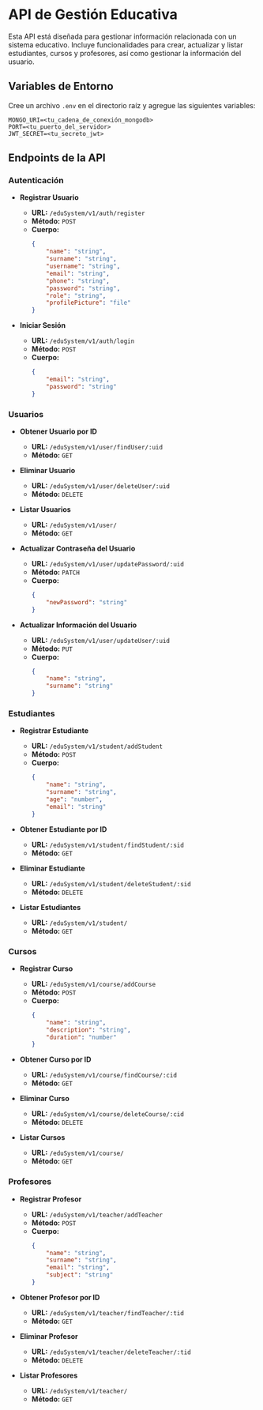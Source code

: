 # API de Gestión Educativa

Esta API está diseñada para gestionar información relacionada con un sistema educativo. Incluye funcionalidades para crear, actualizar y listar estudiantes, cursos y profesores, así como gestionar la información del usuario.

## Variables de Entorno

Cree un archivo `.env` en el directorio raíz y agregue las siguientes variables:

```
MONGO_URI=<tu_cadena_de_conexión_mongodb>
PORT=<tu_puerto_del_servidor>
JWT_SECRET=<tu_secreto_jwt>
```

## Endpoints de la API

### Autenticación

- **Registrar Usuario**
    - **URL:** `/eduSystem/v1/auth/register`
    - **Método:** `POST`
    - **Cuerpo:**
        ```json
        {
            "name": "string",
            "surname": "string",
            "username": "string",
            "email": "string",
            "phone": "string",
            "password": "string",
            "role": "string",
            "profilePicture": "file"
        }
        ```

- **Iniciar Sesión**
    - **URL:** `/eduSystem/v1/auth/login`
    - **Método:** `POST`
    - **Cuerpo:**
        ```json
        {
            "email": "string",
            "password": "string"
        }
        ```

### Usuarios

- **Obtener Usuario por ID**
    - **URL:** `/eduSystem/v1/user/findUser/:uid`
    - **Método:** `GET`

- **Eliminar Usuario**
    - **URL:** `/eduSystem/v1/user/deleteUser/:uid`
    - **Método:** `DELETE`

- **Listar Usuarios**
    - **URL:** `/eduSystem/v1/user/`
    - **Método:** `GET`

- **Actualizar Contraseña del Usuario**
    - **URL:** `/eduSystem/v1/user/updatePassword/:uid`
    - **Método:** `PATCH`
    - **Cuerpo:**
        ```json
        {
            "newPassword": "string"
        }
        ```

- **Actualizar Información del Usuario**
    - **URL:** `/eduSystem/v1/user/updateUser/:uid`
    - **Método:** `PUT`
    - **Cuerpo:**
        ```json
        {
            "name": "string",
            "surname": "string"
        }
        ```

### Estudiantes

- **Registrar Estudiante**
    - **URL:** `/eduSystem/v1/student/addStudent`
    - **Método:** `POST`
    - **Cuerpo:**
        ```json
        {
            "name": "string",
            "surname": "string",
            "age": "number",
            "email": "string"
        }
        ```

- **Obtener Estudiante por ID**
    - **URL:** `/eduSystem/v1/student/findStudent/:sid`
    - **Método:** `GET`

- **Eliminar Estudiante**
    - **URL:** `/eduSystem/v1/student/deleteStudent/:sid`
    - **Método:** `DELETE`

- **Listar Estudiantes**
    - **URL:** `/eduSystem/v1/student/`
    - **Método:** `GET`

### Cursos

- **Registrar Curso**
    - **URL:** `/eduSystem/v1/course/addCourse`
    - **Método:** `POST`
    - **Cuerpo:**
        ```json
        {
            "name": "string",
            "description": "string",
            "duration": "number"
        }
        ```

- **Obtener Curso por ID**
    - **URL:** `/eduSystem/v1/course/findCourse/:cid`
    - **Método:** `GET`

- **Eliminar Curso**
    - **URL:** `/eduSystem/v1/course/deleteCourse/:cid`
    - **Método:** `DELETE`

- **Listar Cursos**
    - **URL:** `/eduSystem/v1/course/`
    - **Método:** `GET`

### Profesores

- **Registrar Profesor**
    - **URL:** `/eduSystem/v1/teacher/addTeacher`
    - **Método:** `POST`
    - **Cuerpo:**
        ```json
        {
            "name": "string",
            "surname": "string",
            "email": "string",
            "subject": "string"
        }
        ```

- **Obtener Profesor por ID**
    - **URL:** `/eduSystem/v1/teacher/findTeacher/:tid`
    - **Método:** `GET`

- **Eliminar Profesor**
    - **URL:** `/eduSystem/v1/teacher/deleteTeacher/:tid`
    - **Método:** `DELETE`

- **Listar Profesores**
    - **URL:** `/eduSystem/v1/teacher/`
    - **Método:** `GET`

